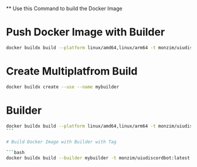 \*\* Use this Command to build the Docker Image

# Push Docker Image with Builder

```bash
docker buildx build --platform linux/amd64,linux/arm64 -t monzim/uiudiscordbot:1.0.2 -f docker/Dockerfile . --push
```

# Create Multiplatfrom Build

```bash
docker buildx create --use --name mybuilder
```

# Builder

````bash
docker buildx build --platform linux/amd64,linux/arm64 -t monzim/uiudiscordbot:1.0.2 -f docker/Dockerfile . --push
```

# Build Docker Image with Builder with Tag

```bash
docker buildx build --builder mybuilder -t monzim/uiudiscordbot:latest -t monzim/uiudiscordbot:latest -f docker/Dockerfile .
````
